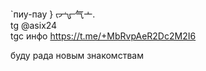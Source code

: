 `пиу-пау } ᡕᠵ᠊ᡃ᠊ᡁ᠊᠊气亠.          
tg @asix24           
tgc инфо https://t.me/+MbRvpAeR2Dc2M2I6

буду рада новым знакомствам 
